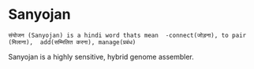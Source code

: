 # Sanyojan
```
संयोजन (Sanyojan) is a hindi word thats mean  -connect(जोड़ना), to pair (मिलाना),  add(सम्मिलित करना), manage(प्रबंध)
```
Sanyojan is a highly sensitive, hybrid genome assembler.
